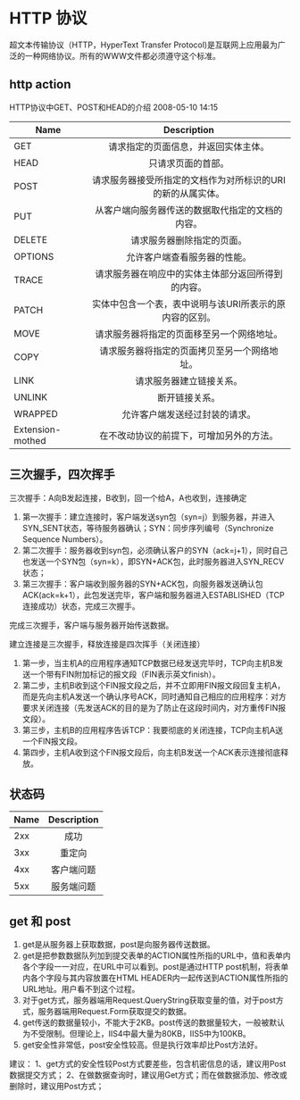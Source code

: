 # HTTP 协议

超文本传输协议（HTTP，HyperText Transfer Protocol)是互联网上应用最为广泛的一种网络协议。所有的WWW文件都必须遵守这个标准。

## http action

HTTP协议中GET、POST和HEAD的介绍  2008-05-10 14:15 

| Name         	                |  Description                     
| ----------------------------- |:-------------------------------: 
| GET                           | 请求指定的页面信息，并返回实体主体。 
| HEAD                          | 只请求页面的首部。 
| POST                          | 请求服务器接受所指定的文档作为对所标识的URI的新的从属实体。 
| PUT                           | 从客户端向服务器传送的数据取代指定的文档的内容。 
| DELETE                        | 请求服务器删除指定的页面。 
| OPTIONS                       | 允许客户端查看服务器的性能。 
| TRACE                         | 请求服务器在响应中的实体主体部分返回所得到的内容。 
| PATCH                         | 实体中包含一个表，表中说明与该URI所表示的原内容的区别。 
| MOVE                          | 请求服务器将指定的页面移至另一个网络地址。 
| COPY                          | 请求服务器将指定的页面拷贝至另一个网络地址。 
| LINK                          | 请求服务器建立链接关系。 
| UNLINK                        | 断开链接关系。 
| WRAPPED                       | 允许客户端发送经过封装的请求。 
| Extension-mothed              | 在不改动协议的前提下，可增加另外的方法。 

## 三次握手，四次挥手

三次握手：A向B发起连接，B收到，回一个给A，A也收到，连接确定

1. 第一次握手：建立连接时，客户端发送syn包（syn=j）到服务器，并进入SYN_SENT状态，等待服务器确认；SYN：同步序列编号（Synchronize Sequence Numbers）。
2. 第二次握手：服务器收到syn包，必须确认客户的SYN（ack=j+1），同时自己也发送一个SYN包（syn=k），即SYN+ACK包，此时服务器进入SYN_RECV状态；
3. 第三次握手：客户端收到服务器的SYN+ACK包，向服务器发送确认包ACK(ack=k+1），此包发送完毕，客户端和服务器进入ESTABLISHED（TCP连接成功）状态，完成三次握手。

完成三次握手，客户端与服务器开始传送数据。

建立连接是三次握手，释放连接是四次挥手（关闭连接）

1. 第一步，当主机A的应用程序通知TCP数据已经发送完毕时，TCP向主机B发送一个带有FIN附加标记的报文段（FIN表示英文finish）。
2. 第二步，主机B收到这个FIN报文段之后，并不立即用FIN报文段回复主机A，而是先向主机A发送一个确认序号ACK，同时通知自己相应的应用程序：对方要求关闭连接（先发送ACK的目的是为了防止在这段时间内，对方重传FIN报文段）。
3. 第三步，主机B的应用程序告诉TCP：我要彻底的关闭连接，TCP向主机A送一个FIN报文段。
4. 第四步，主机A收到这个FIN报文段后，向主机B发送一个ACK表示连接彻底释放。

## 状态码

| Name         	                |  Description                     
| ----------------------------- |:-------------------------------: 
| 2xx                           | 成功 
| 3xx                           | 重定向 
| 4xx                           | 客户端问题
| 5xx                           | 服务端问题

## get 和 post

1. get是从服务器上获取数据，post是向服务器传送数据。
2. get是把参数数据队列加到提交表单的ACTION属性所指的URL中，值和表单内各个字段一一对应，在URL中可以看到。post是通过HTTP post机制，将表单内各个字段与其内容放置在HTML HEADER内一起传送到ACTION属性所指的URL地址。用户看不到这个过程。
3. 对于get方式，服务器端用Request.QueryString获取变量的值，对于post方式，服务器端用Request.Form获取提交的数据。
4. get传送的数据量较小，不能大于2KB。post传送的数据量较大，一般被默认为不受限制。但理论上，IIS4中最大量为80KB，IIS5中为100KB。
5. get安全性非常低，post安全性较高。但是执行效率却比Post方法好。 

建议：
1、get方式的安全性较Post方式要差些，包含机密信息的话，建议用Post数据提交方式；
2、在做数据查询时，建议用Get方式；而在做数据添加、修改或删除时，建议用Post方式；